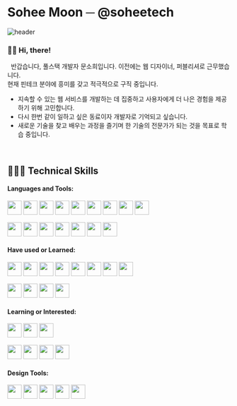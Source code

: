 # Sohee Moon ─ @soheetech

![header](https://github.com/soheetech/soheetech/assets/121299334/65838d43-2798-4f4e-af46-7b6670d3ae1f)

### 👋🏻 Hi, there!

&nbsp;&nbsp;반갑습니다, 풀스택 개발자 문소희입니다. 이전에는 웹 디자이너, 퍼블리셔로 근무했습니다.   
현재 핀테크 분야에 흥미를 갖고 적극적으로 구직 중입니다.
- 지속할 수 있는 웹 서비스를 개발하는 데 집중하고 사용자에게 더 나은 경험을 제공하기 위해 고민합니다.
- 다시 한번 같이 일하고 싶은 동료이자 개발자로 기억되고 싶습니다.
- 새로운 기술을 찾고 배우는 과정을 즐기며 한 기술의 전문가가 되는 것을 목표로 학습 중입니다.

<br>

## 👩🏻‍💻 Technical Skills

#### Languages and Tools:

<img src="https://cdn.jsdelivr.net/gh/devicons/devicon/icons/react/react-original.svg" width="32" /> <img src="https://cdn.jsdelivr.net/gh/devicons/devicon/icons/html5/html5-original-wordmark.svg" width="32" /> <img src="https://cdn.jsdelivr.net/gh/devicons/devicon/icons/css3/css3-original-wordmark.svg" width="32" /> <img src="https://cdn.jsdelivr.net/gh/devicons/devicon/icons/typescript/typescript-original.svg" width="32" /> <img src="https://cdn.jsdelivr.net/gh/devicons/devicon/icons/javascript/javascript-original.svg" width="32" /> <img src="https://cdn.jsdelivr.net/gh/devicons/devicon/icons/jquery/jquery-original-wordmark.svg" width="32" /> <img src="https://cdn.jsdelivr.net/gh/devicons/devicon/icons/java/java-original.svg" width="32" /> <img src="https://cdn.jsdelivr.net/gh/devicons/devicon/icons/spring/spring-original.svg" width="32" /> <img src="https://cdn.jsdelivr.net/gh/devicons/devicon/icons/gradle/gradle-plain.svg" width="32" />

<img src="https://cdn.jsdelivr.net/gh/devicons/devicon/icons/git/git-original.svg" width="32" /> <img src="https://cdn.jsdelivr.net/gh/devicons/devicon/icons/github/github-original.svg" width="32" /> <img src="https://cdn.jsdelivr.net/gh/devicons/devicon/icons/markdown/markdown-original.svg" width="32" /> <img src="https://cdn.jsdelivr.net/gh/devicons/devicon/icons/sourcetree/sourcetree-original-wordmark.svg" width="32" /> <img src="https://cdn.jsdelivr.net/gh/devicons/devicon/icons/vscode/vscode-original-wordmark.svg" width="32" /> <img src="https://cdn.jsdelivr.net/gh/devicons/devicon/icons/intellij/intellij-original-wordmark.svg" width="32" /> <img src="https://cdn.jsdelivr.net/gh/devicons/devicon/icons/slack/slack-original-wordmark.svg" width="32" />

#### Have used or Learned:

<img src="https://cdn.jsdelivr.net/gh/devicons/devicon/icons/c/c-original.svg" width="32" /> <img src="https://cdn.jsdelivr.net/gh/devicons/devicon/icons/cplusplus/cplusplus-original.svg" width="32" /> <img src="https://cdn.jsdelivr.net/gh/devicons/devicon/icons/python/python-original.svg" width="32" /> <img src="https://cdn.jsdelivr.net/gh/devicons/devicon/icons/tomcat/tomcat-original-wordmark.svg" width="32" /> <img src="https://cdn.jsdelivr.net/gh/devicons/devicon/icons/oracle/oracle-original.svg" width="32" /> <img src="https://cdn.jsdelivr.net/gh/devicons/devicon/icons/firebase/firebase-plain.svg" width="32" /> <img src="https://cdn.jsdelivr.net/gh/devicons/devicon/icons/mysql/mysql-original-wordmark.svg" width="32" /> <img src="https://cdn.jsdelivr.net/gh/devicons/devicon/icons/graphql/graphql-plain-wordmark.svg" width="32" />

<img src="https://cdn.jsdelivr.net/gh/devicons/devicon/icons/wordpress/wordpress-original.svg" width="32" /> <img src="https://cdn.jsdelivr.net/gh/devicons/devicon/icons/gatsby/gatsby-original-wordmark.svg" width="32" /> <img src="https://cdn.jsdelivr.net/gh/devicons/devicon/icons/visualstudio/visualstudio-plain.svg" width="32" /> <img src="https://cdn.jsdelivr.net/gh/devicons/devicon/icons/filezilla/filezilla-plain-wordmark.svg" width="32" />

#### Learning or Interested:

<img src="https://cdn.jsdelivr.net/gh/devicons/devicon/icons/amazonwebservices/amazonwebservices-original-wordmark.svg" width="32" /> <img src="https://cdn.jsdelivr.net/gh/devicons/devicon/icons/docker/docker-original-wordmark.svg" width="32" /> <img src="https://cdn.jsdelivr.net/gh/devicons/devicon/icons/kubernetes/kubernetes-plain.svg" width="32" />

<img src="https://cdn.jsdelivr.net/gh/devicons/devicon/icons/go/go-original-wordmark.svg" width="32" /> <img src="https://cdn.jsdelivr.net/gh/devicons/devicon/icons/nodejs/nodejs-original.svg" width="32" /> <img src="https://cdn.jsdelivr.net/gh/devicons/devicon/icons/django/django-plain-wordmark.svg" width="32" /> <img src="https://cdn.jsdelivr.net/gh/devicons/devicon/icons/mongodb/mongodb-original-wordmark.svg" width="32" />

#### Design Tools:

<img src="https://cdn.jsdelivr.net/gh/devicons/devicon/icons/photoshop/photoshop-line.svg" width="32" /> <img src="https://cdn.jsdelivr.net/gh/devicons/devicon/icons/illustrator/illustrator-line.svg" width="32" /> <img src="https://cdn.jsdelivr.net/gh/devicons/devicon/icons/xd/xd-line.svg" width="32" /> <img src="https://cdn.jsdelivr.net/gh/devicons/devicon/icons/premierepro/premierepro-original.svg" width="32" /> <img src="https://cdn.jsdelivr.net/gh/devicons/devicon/icons/aftereffects/aftereffects-original.svg" width="32" />
